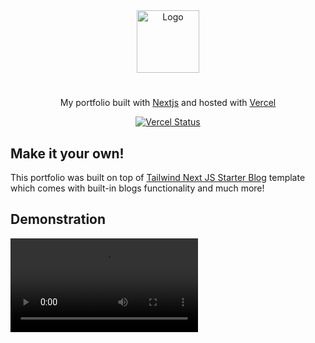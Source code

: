 <div align="center">
  <img alt="Logo" src="https://user-images.githubusercontent.com/29705703/128719328-ed17026c-09f8-4f7c-a435-02881dc49b96.png" width="100px" />
</div>
<h1 align="center">
  
</h1>
<p align="center">
  My portfolio built with <a href="https://nextjs.org/" target="_blank">Nextjs</a> and hosted with <a href="https://www.vercel.com/" target="_blank">Vercel</a>
</p>
<p align="center">
  <a href="https://app.netlify.com/sites/karanpratapsingh/deploys" target="_blank">
    <img src="http://therealsujitk-vercel-badge.vercel.app/?app=portfolio&style=for-the-badge" alt="Vercel Status" />
  </a>
</p>

## Make it your own!

This portfolio was built on top of [Tailwind Next JS Starter Blog](https://github.com/timlrx/tailwind-nextjs-starter-blog) template which comes with built-in blogs functionality and much more!

## Demonstration

<video src="https://user-images.githubusercontent.com/29705703/163712138-4ad03388-0bba-4797-b493-383726e4daaa.mp4" autoplay />
